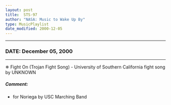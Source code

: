 ```yaml
---
layout: post
title:  STS-97
author: "NASA: Music to Wake Up By"
type: MusicPlaylist
date_modified: 2000-12-05
---
```


----
### DATE: December 05, 2000
----
✵ Fight On (Trojan Fight Song) - University of Southern California fight song by UNKNOWN

##### Comment:
* for Noriega by USC Marching Band
